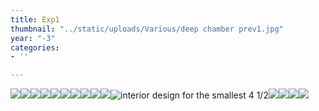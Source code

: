 ```yaml
---
title: Exp1
thumbnail: "../static/uploads/Various/deep chamber prev1.jpg"
year: "-3"
categories:
- ''

---
```

![](/uploads/screenshot-2022-09-25-201305.png)![](/uploads/screenshot-2022-09-25-201353.png)![](/uploads/screenshot-2022-09-25-201335.png)![](/uploads/ai-knives-034-web-res.png)![](/uploads/apt-5-016.png)![](/uploads/raytrace-sshot-021_01_03-002.png)![](/uploads/screenshot-2022-02-02-010000.png)![](/uploads/screenshot-2022-03-09-112244.png)![](/uploads/chirico-statue-cycle-shot1.png)![](/uploads/cirico-vitbb.png)![](/uploads/Various/apt_5_vert.jpg "interior design for the smallest 4 1/2")![](/uploads/apt-5-008.jpg)![](/uploads/moebius-crawler-for-bb-j-exploded.jpg)![](/uploads/moebius-crawler-for-bb-j-004.jpg)![](/uploads/statue-assmb2.jpg)